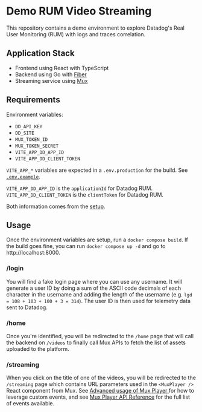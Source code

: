 # Demo RUM Video Streaming

This repository contains a demo environment to explore Datadog's Real User Monitoring (RUM) with logs and traces correlation.

## Application Stack

- Frontend using React with TypeScript
- Backend using Go with [Fiber](https://gofiber.io/)
- Streaming service using [Mux](https://www.mux.com/)

## Requirements

Environment variables:
- `DD_API_KEY`
- `DD_SITE`
- `MUX_TOKEN_ID`
- `MUX_TOKEN_SECRET`
- `VITE_APP_DD_APP_ID`
- `VITE_APP_DD_CLIENT_TOKEN`

`VITE_APP_*` variables are expected in a `.env.production` for the build. See [`.env.example`](react-ts-frontend/.env.example).

`VITE_APP_DD_APP_ID` is the `applicationId` for Datadog RUM.
`VITE_APP_DD_CLIENT_TOKEN` is the `clientToken` for Datadog RUM.

Both information comes from the [setup](https://docs.datadoghq.com/real_user_monitoring/browser/setup/client/?tab=rum).

## Usage

Once the environment variables are setup, run a `docker compose build`.
If the build goes fine, you can run `docker compose up -d` and go to http://localhost:8000.

### /login

You will find a fake login page where you can use any username. It will generate a user ID by doing a sum of the ASCII code decimals of each character in the username and adding the length of the username (e.g. `lgd = 108 + 103 + 100 + 3 = 314`). The user ID is then used for telemetry data sent to Datadog.

### /home

Once you're identified, you will be redirected to the `/home` page that will call the backend on `/videos` to finally call Mux APIs to fetch the list of assets uploaded to the platform.

### /streaming

When you click on the title of one of the videos, you will be redirected to the `/streaming` page which contains URL parameters used in the `<MuxPlayer />` React component from Mux. See [Advanced usage of Mux Player
](https://www.mux.com/docs/guides/player-advanced-usage) for how to leverage custom events, and see [Mux Player API Reference](https://www.mux.com/docs/guides/player-api-reference/html#events) for the full list of events available.